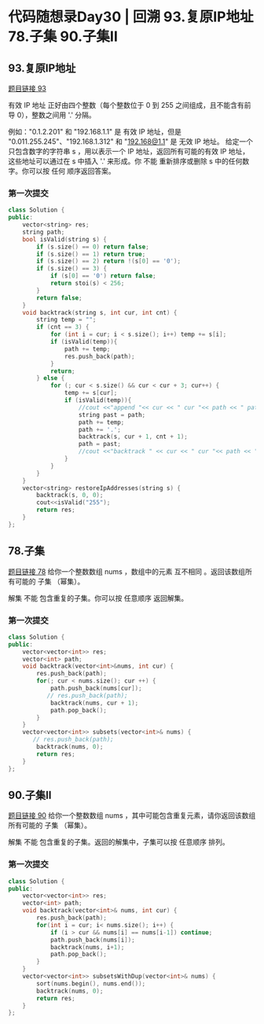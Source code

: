# 代码随想录Day30 | 回溯  93.复原IP地址  78.子集 90.子集II
## 93.复原IP地址
[题目链接 93](https://leetcode.cn/problems/restore-ip-addresses/)

有效 IP 地址 正好由四个整数（每个整数位于 0 到 255 之间组成，且不能含有前导 0），整数之间用 '.' 分隔。

例如："0.1.2.201" 和 "192.168.1.1" 是 有效 IP 地址，但是 "0.011.255.245"、"192.168.1.312" 和 "192.168@1.1" 是 无效 IP 地址。
给定一个只包含数字的字符串 s ，用以表示一个 IP 地址，返回所有可能的有效 IP 地址，这些地址可以通过在 s 中插入 '.' 来形成。你 不能 重新排序或删除 s 中的任何数字。你可以按 任何 顺序返回答案。
### 第一次提交
```cpp
class Solution {
public:
    vector<string> res;
    string path;
    bool isValid(string s) {
        if (s.size() == 0) return false;
        if (s.size() == 1) return true;
        if (s.size() == 2) return !(s[0] == '0');
        if (s.size() == 3) {
            if (s[0] == '0') return false;
            return stoi(s) < 256;
        }
        return false;
    }
    void backtrack(string s, int cur, int cnt) {
        string temp = "";
        if (cnt == 3) {
            for (int i = cur; i < s.size(); i++) temp += s[i];
            if (isValid(temp)){
                path += temp;
                res.push_back(path);
            } 
            return;            
        } else {
            for (; cur < s.size() && cur < cur + 3; cur++) {
                temp += s[cur];
                if (isValid(temp)){
                    //cout <<"append "<< cur << " cur "<< path << " path "<<endl;
                    string past = path;
                    path += temp;
                    path += '.';
                    backtrack(s, cur + 1, cnt + 1);
                    path = past;
                    //cout <<"backtrack " << cur << " cur "<< path << " path "<<endl;
                } 
            }
        }
    }
    vector<string> restoreIpAddresses(string s) {
        backtrack(s, 0, 0);
        cout<<isValid("255");
        return res;
    }
};
```
## 78.子集
[题目链接 78](https://leetcode.cn/problems/subsets/)
给你一个整数数组 nums ，数组中的元素 互不相同 。返回该数组所有可能的
子集
（幂集）。

解集 不能 包含重复的子集。你可以按 任意顺序 返回解集。

### 第一次提交

```cpp
class Solution {
public:
    vector<vector<int>> res;
    vector<int> path;
    void backtrack(vector<int>&nums, int cur) {
        res.push_back(path);
        for(; cur < nums.size(); cur ++) {
            path.push_back(nums[cur]);
           // res.push_back(path);
            backtrack(nums, cur + 1);
            path.pop_back();
        }
    }
    vector<vector<int>> subsets(vector<int>& nums) {
       // res.push_back(path);
        backtrack(nums, 0);
        return res;
    }
};
```

## 90.子集II
[题目链接 90](https://leetcode.cn/problems/subsets-ii/description/)
给你一个整数数组 nums ，其中可能包含重复元素，请你返回该数组所有可能的 
子集
（幂集）。

解集 不能 包含重复的子集。返回的解集中，子集可以按 任意顺序 排列。
  

### 第一次提交

```cpp
class Solution {
public: 
    vector<vector<int>> res;
    vector<int> path;
    void backtrack(vector<int>& nums, int cur) {
        res.push_back(path);
        for(int i = cur; i< nums.size(); i++) {
            if (i > cur && nums[i] == nums[i-1]) continue;
            path.push_back(nums[i]);
            backtrack(nums, i+1);            
            path.pop_back();
        }
    }
    vector<vector<int>> subsetsWithDup(vector<int>& nums) {
        sort(nums.begin(), nums.end());
        backtrack(nums, 0);
        return res;
    }
};
```
